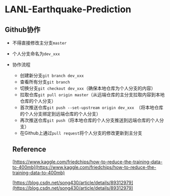 # LANL-Earthquake-Prediction

## Github协作

+ 不得直接修改主分支`master`
+ 个人分支命名为`dev_xxx`
+ 协作流程
  + 创建新分支`git branch dev_xxx`
  + 查看所有分支`git branch`
  + 切换分支`git checkout dev_xxx`（确保本地仓库为个人分支的内容）
  + 拉取仓库`git pull origin master`（从远端仓库的主分支拉取内容到本地仓库的个人分支）
  + 首次推送仓库`git push --set-upstream origin dev_xxx `（将本地仓库的个人分支绑定到远端仓库的个人分支）
  + 再次推送仓库`git push`（将本地仓库的个人分支推送到远端仓库的个人分支）
  + 在Github上通过`pull request`将个人分支的修改更新到主分支
  
  ## Reference
  
  [https://www.kaggle.com/friedchips/how-to-reduce-the-training-data-to-400mb](https://www.kaggle.com/friedchips/how-to-reduce-the-training-data-to-400mb)
  
  [https://blog.csdn.net/song430/article/details/89312979](https://blog.csdn.net/song430/article/details/89312979)
